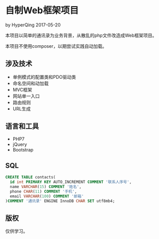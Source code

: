 # 自制Web框架项目

by HyperQing 2017-05-20

本项目以简单的通讯录为业务背景，从散乱的php文件改造成Web框架项目。

本项目不使用composer，以期尝试实践自动加载。

## 涉及技术

- 单例模式的配置类和PDO驱动类
- 命名空间和动加载
- MVC框架
- 网站单一入口
- 路由规则
- URL生成

## 语言和工具

- PHP7
- jQuery
- Bootstrap

## SQL

```sql
CREATE TABLE contacts(
  id int PRIMARY KEY AUTO_INCREMENT COMMENT '联系人序号',
  name VARCHAR(15) COMMENT '姓名',
  phone CHAR(11) COMMENT '手机',
  email VARCHAR(100) COMMENT '邮箱'
)COMMENT '通讯录' ENGINE InnoDB CHAR SET utf8mb4;
```

## 版权

仅供学习。